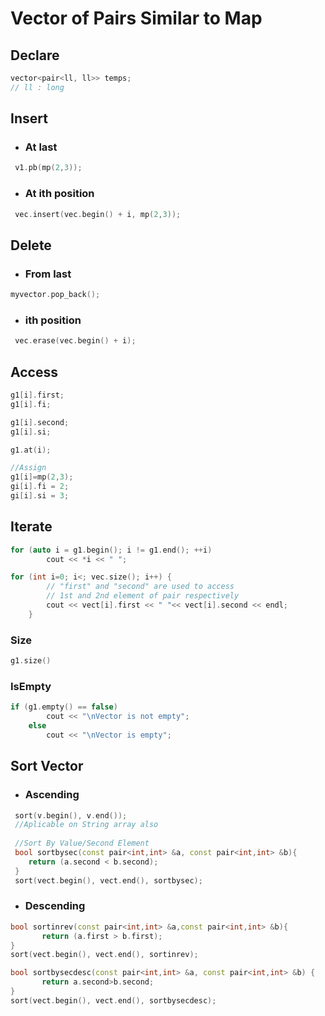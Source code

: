 # Vector of Pairs Similar to Map

## Declare

```c++
vector<pair<ll, ll>> temps;
// ll : long
```

## Insert

* ### At last
```c++
 v1.pb(mp(2,3));
```
* ###  At ith position
```c++
 vec.insert(vec.begin() + i, mp(2,3)); 
 ```
## Delete

* ###  From last
```c++
myvector.pop_back(); 
```
* ###  ith position
```c++
 vec.erase(vec.begin() + i); 
 ```

## Access

```c++
g1[i].first;
g1[i].fi;

g1[i].second;
g1[i].si;

g1.at(i);

//Assign
g1[i]=mp(2,3);
gi[i].fi = 2;
gi[i].si = 3;
``` 

## Iterate

```c++
for (auto i = g1.begin(); i != g1.end(); ++i) 
        cout << *i << " "; 

for (int i=0; i<; vec.size(); i++) { 
        // "first" and "second" are used to access 
        // 1st and 2nd element of pair respectively 
        cout << vect[i].first << " "<< vect[i].second << endl; 
    } 
``` 

### Size
```c++
g1.size()
``` 
### IsEmpty
```c++
if (g1.empty() == false) 
        cout << "\nVector is not empty"; 
    else
        cout << "\nVector is empty"; 
``` 

## Sort Vector

* ### Ascending
```c++
 sort(v.begin(), v.end()); 
 //Aplicable on String array also
 
 //Sort By Value/Second Element
 bool sortbysec(const pair<int,int> &a, const pair<int,int> &b){ 
    return (a.second < b.second); 
 }
 sort(vect.begin(), vect.end(), sortbysec); 
``` 
* ### Descending
```c++
bool sortinrev(const pair<int,int> &a,const pair<int,int> &b){ 
       return (a.first > b.first); 
}   
sort(vect.begin(), vect.end(), sortinrev); 

bool sortbysecdesc(const pair<int,int> &a, const pair<int,int> &b) { 
       return a.second>b.second; 
} 
sort(vect.begin(), vect.end(), sortbysecdesc); 

``` 

